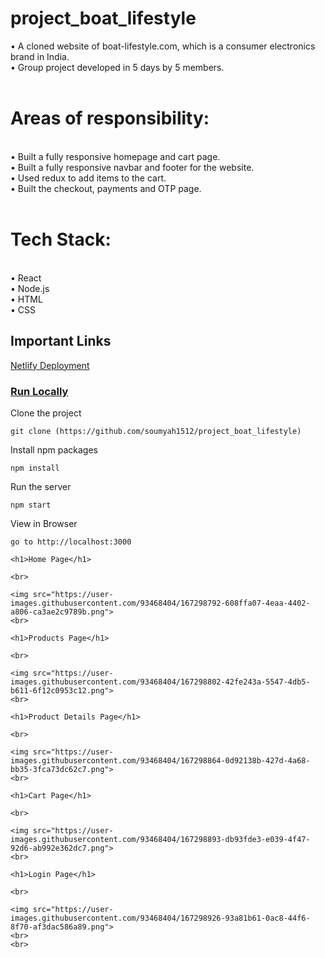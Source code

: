 # project_boat_lifestyle
• A cloned website of boat-lifestyle.com, which is a consumer electronics brand in India. <br>
• Group project developed in 5 days by 5 members.
<br>
<br>
<h1>Areas of responsibility:</h1><br>
• Built a fully responsive homepage and cart page. <br>
• Built a fully responsive navbar and footer for the website. <br>
• Used redux to add items to the cart. <br>
• Built the checkout, payments and OTP page.
<br>
<br>
<h1>Tech Stack:</h1> <br>
• React <br>
• Node.js <br>
• HTML <br>
• CSS <br>

## Important Links
<a href="https://tangerine-sunshine-7e926e.netlify.app/">Netlify Deployment</a>
### <u>Run Locally</u>

Clone the project

```
git clone (https://github.com/soumyah1512/project_boat_lifestyle)
```

Install npm packages

```
npm install
```

Run the server

```
npm start
```

View in Browser

```
go to http://localhost:3000

<h1>Home Page</h1>

<br>

<img src="https://user-images.githubusercontent.com/93468404/167298792-608ffa07-4eaa-4402-a806-ca3ae2c9789b.png">
<br>

<h1>Products Page</h1>

<br>

<img src="https://user-images.githubusercontent.com/93468404/167298802-42fe243a-5547-4db5-b611-6f12c0953c12.png">
<br>

<h1>Product Details Page</h1>

<br>

<img src="https://user-images.githubusercontent.com/93468404/167298864-0d92138b-427d-4a68-bb35-3fca73dc62c7.png">
<br>

<h1>Cart Page</h1>

<br>

<img src="https://user-images.githubusercontent.com/93468404/167298893-db93fde3-e039-4f47-92d6-ab992e362dc7.png">
<br>

<h1>Login Page</h1>

<br>

<img src="https://user-images.githubusercontent.com/93468404/167298926-93a81b61-0ac8-44f6-8f70-af3dac586a89.png">
<br>
<br>
